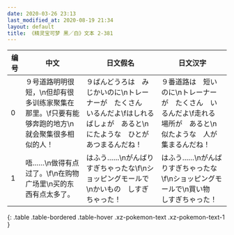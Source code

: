 ```yaml
---
date: 2020-03-26 23:13
last_modified_at: 2020-08-19 21:34
layout: default
title: 《精灵宝可梦 黑／白》文本 2-381
---
```

| 编号 | 中文 | 日文假名 | 日文汉字 |
| ---- | ---- | ---- | --- |
| 0 | ９号道路明明很短，\n但却有很多训练家聚集在那里。\f只要有能够奔跑的地方\n就会聚集很多相似的人！ | ９ばんどうろは　みじかいのに\nトレーナーが　たくさん　いるんだよ\fはしれる　ばしょが　あると\nにたような　ひとが　あつまるんだね！ | ９番道路は　短いのに\nトレーナーが　たくさん　いるんだよ\f走れる　場所が　あると\n似たような　人が　集まるんだね！ |
| 1 | 唔……\n做得有点过了。\f\n在购物广场里\n买的东西有点太多了。 | はふう……\nがんばりすぎちゃったな\f\nショッピングモールで\nかいもの　しすぎちゃった！ | はふう……\nがんばりすぎちゃったな\f\nショッピングモールで\n買い物　しすぎちゃった！ |
{: .table .table-bordered .table-hover .xz-pokemon-text .xz-pokemon-text-1 }